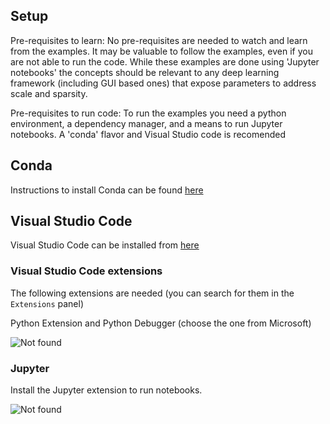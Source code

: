 ## Setup

Pre-requisites to learn:  No pre-requisites are needed to watch and learn from the examples.  It may be valuable to follow the examples, even if you are not able to run the code.  While these examples are done using 'Jupyter notebooks' the concepts should be relevant to any deep learning framework (including GUI based ones) that expose parameters to address scale and sparsity. 

Pre-requisites to run code:  To run the examples you need a python environment, a dependency manager, and a means to run Jupyter notebooks.  A 'conda' flavor and Visual Studio code is recomended 

## Conda

Instructions to install Conda can be found [here](https://docs.conda.io/projects/conda/en/latest/user-guide/install/index.html)

## Visual Studio Code 

Visual Studio Code can be installed from [here](https://code.visualstudio.com/download)

### Visual Studio Code extensions

The following extensions are needed (you can search for them in the ```Extensions``` panel)

Python Extension and Python Debugger (choose the one from Microsoft)

![Not found](./VS_Python.jpg)

### Jupyter 

Install the Jupyter extension to run notebooks.

![Not found](./VS_Jupyter.jpg)